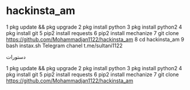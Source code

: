 # hackinsta_am
1  pkg update && pkg upgrade
2  pkg install python
3  pkg install python2
4  pkg install git
5  pip2 install requests
6  pip2 install mechanize
7  git clone https://github.com/Mohammadjan1122/hackinsta_am
8   cd hackinsta_am
9  bash  instax.sh
Telegram chanel  t.me/sultani1122


دستورات

1  pkg update && pkg upgrade
2  pkg install python
3  pkg install python2
4  pkg install git
5  pip2 install requests
6  pip2 install mechanize
7  git clone https://github.com/Mohammadjan1122/hackinsta_am
